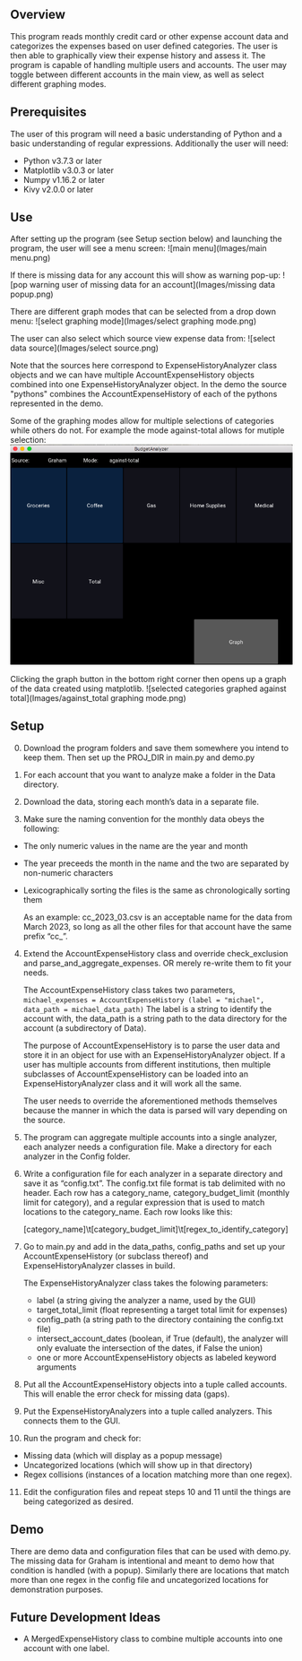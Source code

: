 ## Overview
This program reads monthly credit card or other expense account data and categorizes the expenses based on user defined categories. The user is then able to graphically view their expense history and assess it. The program is capable of handling multiple users and accounts. The user may toggle between different accounts in the main view, as well as select different graphing modes.

## Prerequisites
The user of this program will need a basic understanding of Python and a basic 
understanding of regular expressions. Additionally the user will need:
- Python     v3.7.3 or later
- Matplotlib v3.0.3 or later
- Numpy	     v1.16.2 or later
- Kivy       v2.0.0 or later

## Use
After setting up the program (see Setup section below) and launching the program, the user will see a menu screen:
![main menu](Images/main menu.png)

If there is missing data for any account this will show as warning pop-up:
![pop warning user of missing data for an account](Images/missing data popup.png)

There are different graph modes that can be selected from a drop down menu:
![select graphing mode](Images/select graphing mode.png)

The user can also select which source view expense data from:
![select data source](Images/select source.png)

Note that the sources here correspond to ExpenseHistoryAnalyzer class objects and we can have multiple AccountExpenseHistory objects combined into one ExpenseHistoryAnalyzer object. In the demo the source "pythons" combines the AccountExpenseHistory of each of the pythons represented in the demo. 

Some of the graphing modes allow for multiple selections of categories while others do not. For example the mode against-total allows for mutiple selection:
![demonstration of multiple selection of categories](Images/multi-selection.png)

Clicking the graph button in the bottom right corner then opens up a graph of the data created using matplotlib. 
![selected categories graphed against total](Images/against_total graphing mode.png)

## Setup
0. Download the program folders and save them somewhere you intend to keep them. Then set up the PROJ_DIR in main.py and demo.py

1. For each account that you want to analyze make a folder in the Data directory.

2. Download the data, storing each month’s data in a separate file.

3. Make sure the naming convention for the monthly data obeys the following:
- The only numeric values in the name are the year and month
- The year preceeds the month in the name and the two are separated by non-numeric characters
- Lexicographically sorting the files is the same as chronologically sorting them

  As an example: cc_2023_03.csv is an acceptable name for the data from March 2023, 
  so long as all the other files for that account have the same prefix “cc_”.


4. Extend the AccountExpenseHistory class and override check_exclusion and parse_and_aggregate_expenses. 
   OR merely re-write them to fit your needs.

   The AccountExpenseHistory class takes two parameters,
   ```michael_expenses = AccountExpenseHistory (label = "michael", data_path = michael_data_path)```
   The label is a string to identify the account with, the data_path is a string path to the 
   data directory for the account (a subdirectory of Data).

   The purpose of AccountExpenseHistory is to parse the user data and store it in an object for 
   use with an ExpenseHistoryAnalyzer object. If a user has multiple accounts from different institutions,
   then multiple subclasses of AccountExpenseHistory can be loaded into an ExpenseHistoryAnalyzer class and
   it will work all the same.

   The user needs to override the aforementioned methods themselves because the manner in which the data is 
   parsed will vary depending on the source.

5. The program can aggregate multiple accounts into a single analyzer, each analyzer needs a configuration file. 
   Make a directory for each analyzer in the Config folder.

6. Write a configuration file for each analyzer in a separate directory and save it as “config.txt”. 
   The config.txt file format is tab delimited with no header. Each row has a category_name, category_budget_limit 
   (monthly limit for category), and a regular expression that is used to match locations to the category_name. 
   Each row looks like this:

   [category_name]\t[category_budget_limit]\t[regex_to_identify_category]

7. Go to main.py and add in the data_paths, config_paths and set up your AccountExpenseHistory (or subclass thereof) 
   and ExpenseHistoryAnalyzer classes in build.

   The ExpenseHistoryAnalyzer class takes the folowing parameters:
   - label (a string giving the analyzer a name, used by the GUI)
   - target_total_limit (float representing a target total limit for expenses)
   - config_path (a string path to the directory containing the config.txt file)
   - intersect_account_dates (boolean, if True (default), the analyzer will only evaluate the intersection of the dates, if False the union)
   - one or more AccountExpenseHistory objects as labeled keyword arguments

8. Put all the AccountExpenseHistory objects into a tuple called accounts. This will enable the error check for missing data (gaps).

9. Put the ExpenseHistoryAnalyzers into a tuple called analyzers. This connects them to the GUI.

10. Run the program and check for:
- Missing data (which will display as a popup message)
- Uncategorized locations (which will show up in that directory)
- Regex collisions (instances of a location matching more than one regex).

11) Edit the configuration files and repeat steps 10 and 11 until the things are being categorized as desired.

## Demo
There are demo data and configuration files that can be used with demo.py.
The missing data for Graham is intentional and meant to demo how that condition is handled (with a popup).
Similarly there are locations that match more than one regex in the config file and uncategorized locations 
for demonstration purposes.

## Future Development Ideas
- A MergedExpenseHistory class to combine multiple accounts into one account with one label.
